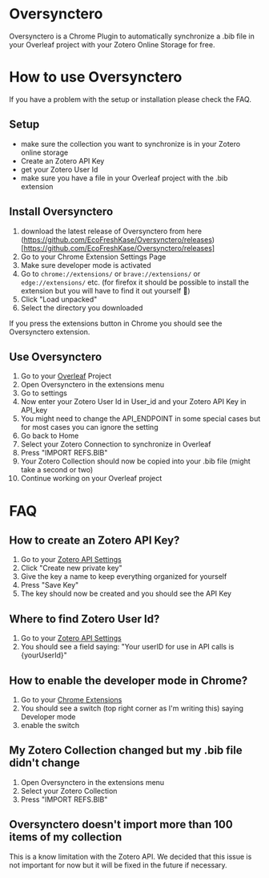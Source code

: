 # Oversynctero

Oversynctero is a Chrome Plugin to automatically synchronize a .bib file in your Overleaf project with your Zotero Online Storage for free.

# How to use Oversynctero

If you have a problem with the setup or installation please check the FAQ.

## Setup

- make sure the collection you want to synchronize is in your Zotero online storage
- Create an Zotero API Key
- get your Zotero User Id
- make sure you have a file in your Overleaf project with the .bib extension

## Install Oversynctero

1. download the latest release of Oversynctero from here (https://github.com/EcoFreshKase/Oversynctero/releases)[https://github.com/EcoFreshKase/Oversynctero/releases] 
2. Go to your Chrome Extension Settings Page
3. Make sure developer mode is activated
4. Go to `chrome://extensions/` or `brave://extensions/` or `edge://extensions/` etc. (for firefox it should be possible to install the extension but you will have to find it out yourself 🐻)
5. Click "Load unpacked"
6. Select the directory you downloaded

If you press the extensions button in Chrome you should see the Oversynctero extension.

## Use Oversynctero

1. Go to your [Overleaf](https://www.overleaf.com/project) Project
2. Open Oversynctero in the extensions menu
3. Go to settings
4. Now enter your Zotero User Id in User_id and your Zotero API Key in API_key
5. You might need to change the API_ENDPOINT in some special cases but for most cases you can ignore the setting
6. Go back to Home
7. Select your Zotero Connection to synchronize in Overleaf
8. Press "IMPORT REFS.BIB"
9. Your Zotero Collection should now be copied into your .bib file (might take a second or two)
10. Continue working on your Overleaf project

# FAQ

## How to create an Zotero API Key?

1. Go to your [Zotero API Settings](https://www.zotero.org/settings/keys)
2. Click "Create new private key"
3. Give the key a name to keep everything organized for yourself
4. Press "Save Key"
5. The key should now be created and you should see the API Key

## Where to find Zotero User Id?

1. Go to your [Zotero API Settings](https://www.zotero.org/settings/keys)
2. You should see a field saying: "Your userID for use in API calls is {yourUserId}"

## How to enable the developer mode in Chrome?

1. Go to your [Chrome Extensions](chrome://extensions/)
2. You should see a switch (top right corner as I'm writing this) saying Developer mode
3. enable the switch

## My Zotero Collection changed but my .bib file didn't change

1. Open Oversynctero in the extensions menu
2. Select your Zotero Collection
3. Press "IMPORT REFS.BIB"

## Oversynctero doesn't import more than 100 items of my collection

This is a know limitation with the Zotero API. We decided that this issue is not important for now but it will be fixed in the future if necessary.
